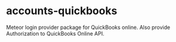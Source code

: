 accounts-quickbooks
===================

Meteor login provider package for QuickBooks online. Also provide Authorization to QuickBooks Online API.
